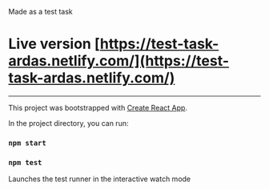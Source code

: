 Made as a test task

# Live version [https://test-task-ardas.netlify.com/](https://test-task-ardas.netlify.com/)

---

This project was bootstrapped with [Create React App](https://github.com/facebook/create-react-app).

In the project directory, you can run:

### `npm start`

### `npm test`

Launches the test runner in the interactive watch mode
